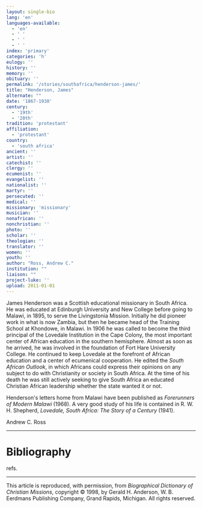 ```yaml
---
layout: single-bio
lang: 'en'
languages-available:
  - 'en'
  - ' '
  - ' '
  - ' '
index: 'primary'
categories: 'h'
eulogy: ''
history: ''
memory: ''
obituary: ''
permalink: '/stories/southafrica/henderson-james/'
title: "Henderson, James"
alternate: ""
date: '1867-1930'
century:
  - '19th'
  - '20th'
tradition: 'protestant'
affiliation:
  - 'protestant'
country:
  - 'south africa'
ancient: ''
artist: ''
catechist: ''
clergy: ''
ecumenist: ''
evangelist: ''
nationalist: ''
martyr: ''
persecuted: ''
medical: ''
missionary: 'missionary'
musician: ''
nonafrican: ''
nonchristian: ''
photo: ''
scholar: ''
theologian: ''
translator: ''
women: ''
youth: ''
author: "Ross, Andrew C."
institution: ""
liaison: ""
project-luke: ''
upload: 2011-01-01
---
```




James Henderson was a Scottish educational missionary in South Africa. He was educated at Edinburgh University and New College before going to Malawi, in 1895, to serve the Livingstonia Mission. Initially he did pioneer work in what is now Zambia, but then he became head of the Training School at Khondowe, in Malawi. In 1906 he was called to become the third principal of the Lovedale Institution in the Cape Colony, the most important center of African education in the southern hemisphere. Almost as soon as he arrived, he was involved in the foundation of Fort Hare University College. He continued to keep Lovedale at the forefront of African education and a center of ecumenical cooperation. He edited the *South African Outlook*, in which Africans could express their opinions on any subject to do with Christianity or society in South Africa. At the time of his death he was still actively seeking to give South Africa an educated Christian African leadership whether the state wanted it or not.

Henderson's letters home from Malawi have been published as *Forerunners of Modern Malawi* (1968). A very good study of his life is contained in R. W. H. Shepherd, *Lovedale, South Africa: The Story of a Century* (1941).

Andrew C. Ross

---

# Bibliography

refs.

---

This article is reproduced, with permission, from *Biographical Dictionary of Christian Missions*, copyright © 1998, by Gerald H. Anderson, W. B. Eerdmans Publishing Company, Grand Rapids, Michigan. All rights reserved.
